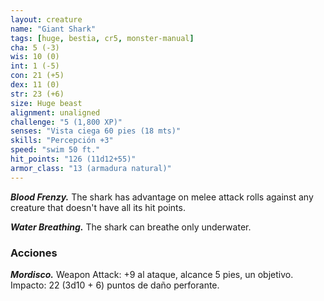 ```yaml
---
layout: creature
name: "Giant Shark"
tags: [huge, bestia, cr5, monster-manual]
cha: 5 (-3)
wis: 10 (0)
int: 1 (-5)
con: 21 (+5)
dex: 11 (0)
str: 23 (+6)
size: Huge beast
alignment: unaligned
challenge: "5 (1,800 XP)"
senses: "Vista ciega 60 pies (18 mts)"
skills: "Percepción +3"
speed: "swim 50 ft."
hit_points: "126 (11d12+55)"
armor_class: "13 (armadura natural)"
---
```


***Blood Frenzy.*** The shark has advantage on melee attack rolls against any creature that doesn't have all its hit points.

***Water Breathing.*** The shark can breathe only underwater.

### Acciones

***Mordisco.*** Weapon Attack: +9 al ataque, alcance 5 pies, un objetivo. Impacto: 22 (3d10 + 6) puntos de daño perforante.